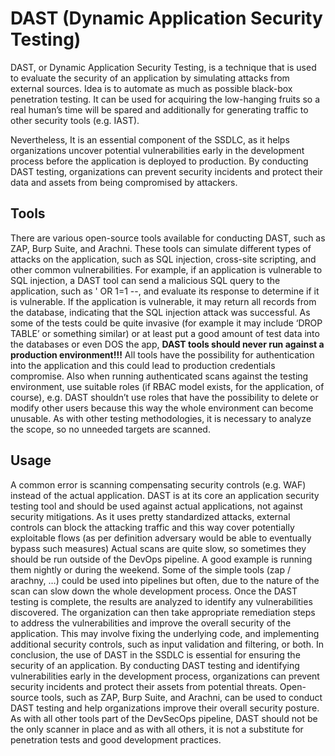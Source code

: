 # DAST (Dynamic Application Security Testing)

DAST, or Dynamic Application Security Testing, is a technique that is used to evaluate the security of an application by simulating attacks from external sources. Idea is to automate as much as possible black-box penetration testing. It can be used for acquiring the low-hanging fruits so a real human’s time will be spared and additionally for generating traffic to other security tools (e.g. IAST).

Nevertheless, It is an essential component of the SSDLC, as it helps organizations uncover potential vulnerabilities early in the development process before the application is deployed to production. By conducting DAST testing, organizations can prevent security incidents and protect their data and assets from being compromised by attackers.

## Tools

There are various open-source tools available for conducting DAST, such as ZAP, Burp Suite, and Arachni. These tools can simulate different types of attacks on the application, such as SQL injection, cross-site scripting, and other common vulnerabilities. For example, if an application is vulnerable to SQL injection, a DAST tool can send a malicious SQL query to the application, such as ' OR 1=1 --, and evaluate its response to determine if it is vulnerable. If the application is vulnerable, it may return all records from the database, indicating that the SQL injection attack was successful. As some of the tests could be quite invasive (for example it may include ‘DROP TABLE’ or something similar) or at least put a good amount of test data into the databases or even DOS the app, **DAST tools should never run against a production environment!!!** All tools have the possibility for authentication into the application and this could lead to production credentials compromise. Also when running authenticated scans against the testing environment, use suitable roles (if RBAC model exists, for the application, of course), e.g. DAST shouldn’t use roles that have the possibility to delete or modify other users because this way the whole environment can become unusable. As with other testing methodologies, it is necessary to analyze the scope, so no unneeded targets are scanned.

## Usage

A common error is scanning compensating security controls (e.g. WAF) instead of the actual application. DAST is at its core an application security testing tool and should be used against actual applications, not against security mitigations. As it uses pretty standardized attacks, external controls can block the attacking traffic and this way cover potentially exploitable flows (as per definition adversary would be able to eventually bypass such measures) Actual scans are quite slow, so sometimes they should be run outside of the DevOps pipeline. A good example is running them nightly or during the weekend. Some of the simple tools (zap / arachny, …) could be used into pipelines but often, due to the nature of the scan can slow down the whole development process. Once the DAST testing is complete, the results are analyzed to identify any vulnerabilities discovered. The organization can then take appropriate remediation steps to address the vulnerabilities and improve the overall security of the application. This may involve fixing the underlying code, and implementing additional security controls, such as input validation and filtering, or both. In conclusion, the use of DAST in the SSDLC is essential for ensuring the security of an application. By conducting DAST testing and identifying vulnerabilities early in the development process, organizations can prevent security incidents and protect their assets from potential threats. Open-source tools, such as ZAP, Burp Suite, and Arachni, can be used to conduct DAST testing and help organizations improve their overall security posture. As with all other tools part of the DevSecOps pipeline, DAST should not be the only scanner in place and as with all others, it is not a substitute for penetration tests and good development practices.